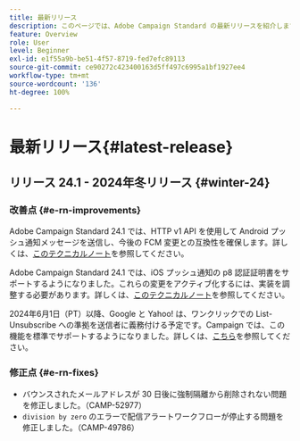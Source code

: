 ```yaml
---
title: 最新リリース
description: このページでは、Adobe Campaign Standard の最新リリースを紹介します。
feature: Overview
role: User
level: Beginner
exl-id: e1f55a9b-be51-4f57-8719-fed7efc89113
source-git-commit: ce90272c423400163d5ff497c6995a1bf1927ee4
workflow-type: tm+mt
source-wordcount: '136'
ht-degree: 100%

---
```



# 最新リリース{#latest-release}

<!--
![Control Panel](assets/do-not-localize/cp-icon.png) **New Control Panel release**. [Learn more](https://experienceleague.adobe.com/docs/control-panel/using/release-notes.html){target="_blank"}.-->

## リリース 24.1 - 2024年冬リリース {#winter-24}

### 改善点 {#e-rn-improvements}

Adobe Campaign Standard 24.1 では、HTTP v1 API を使用して Android プッシュ通知メッセージを送信し、今後の FCM 変更との互換性を確保します。詳しくは、[このテクニカルノート](../../administration/using/push-technote.md)を参照してください。

Adobe Campaign Standard 24.1 では、iOS プッシュ通知の p8 認証証明書をサポートするようになりました。これらの変更をアクティブ化するには、実装を調整する必要があります。詳しくは、[このテクニカルノート](../../administration/using/push-technote.md)を参照してください。

2024年6月1日（PT）以降、Google と Yahoo! は、ワンクリックでの List-Unsubscribe への準拠を送信者に義務付ける予定です。Campaign では、この機能を標準でサポートするようになりました。詳しくは、[こちら](../../administration/using/configuring-email-channel.md#list-of-email-smtp-parameters)を参照してください。

### 修正点 {#e-rn-fixes}

* バウンスされたメールアドレスが 30 日後に強制隔離から削除されない問題を修正しました。（CAMP-52977）
* `division by zero` のエラーで配信アラートワークフローが停止する問題を修正しました。（CAMP-49786）

